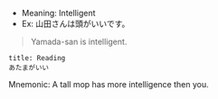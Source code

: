 
- Meaning: Intelligent
- Ex: 山田さんは頭がいいです。
>Yamada-san is intelligent.

```ad-note 
title: Reading
あたまがいい
```

Mnemonic: A tall mop has more intelligence then you.
